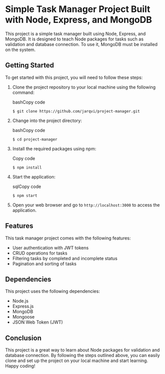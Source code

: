 Simple Task Manager Project Built with Node, Express, and MongoDB
=================================================================

This project is a simple task manager built using Node, Express, and MongoDB. It is designed to teach Node packages for tasks such as validation and database connection. To use it, MongoDB must be installed on the system.

Getting Started
---------------

To get started with this project, you will need to follow these steps:

1.  Clone the project repository to your local machine using the following command:

    bashCopy code
    
    ```
    $ git clone https://github.com/jarqvi/project-manager.git
    ```

2.  Change into the project directory:

    bashCopy code
    
    ```
    $ cd project-manager
    ```

3.  Install the required packages using npm:

    Copy code
    
    ```
    $ npm install
    ```

4.  Start the application:

    sqlCopy code
    
    ```
    $ npm start
    ```

5.  Open your web browser and go to `http://localhost:3000` to access the application.

Features
--------

This task manager project comes with the following features:

-   User authentication with JWT tokens
-   CRUD operations for tasks
-   Filtering tasks by completed and incomplete status
-   Pagination and sorting of tasks

Dependencies
------------

This project uses the following dependencies:

-   Node.js
-   Express.js
-   MongoDB
-   Mongoose
-   JSON Web Token (JWT)

Conclusion
----------

This project is a great way to learn about Node packages for validation and database connection. By following the steps outlined above, you can easily clone and set up the project on your local machine and start learning. Happy coding!
